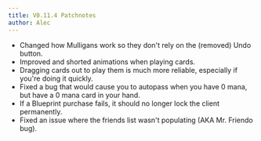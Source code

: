 ```yaml
---
title: V0.11.4 Patchnotes
author: Alec
---
```


- Changed how Mulligans work so they don't rely on the (removed) Undo button.
- Improved and shorted animations when playing cards.
- Dragging cards out to play them is much more reliable, especially if you're doing it quickly.
- Fixed a bug that would cause you to autopass when you have 0 mana, but have a 0 mana card in your hand.
- If a Blueprint purchase fails, it should no longer lock the client permanently.
- Fixed an issue where the friends list wasn't populating (AKA Mr. Friendo bug).
